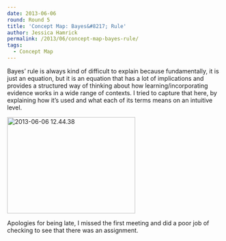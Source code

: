 ```yaml
---
date: 2013-06-06
round: Round 5
title: 'Concept Map: Bayes&#8217; Rule'
author: Jessica Hamrick
permalink: /2013/06/concept-map-bayes-rule/
tags:
  - Concept Map
---
```

Bayes&#8217; rule is always kind of difficult to explain because fundamentally, it is just an equation, but it is an equation that has a lot of implications and provides a structured way of thinking about how learning/incorporating evidence works in a wide range of contexts. I tried to capture that here, by explaining how it&#8217;s used and what each of its terms means on an intuitive level.

[<img class="alignnone size-medium wp-image-3034" alt="2013-06-06 12.44.38" src="http://teaching.software-carpentry.org/wp-content/uploads/2013/06/2013-06-06-12.44.38-300x225.jpg" width="300" height="225" />][1]

Apologies for being late, I missed the first meeting and did a poor job of checking to see that there was an assignment.

&nbsp;

&nbsp;

 [1]: http://teaching.software-carpentry.org/wp-content/uploads/2013/06/2013-06-06-12.44.38.jpg
